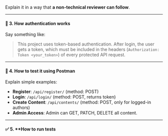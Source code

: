 
Explain it in a way that **a non-technical reviewer can follow**.

---

#### 🔐 3. **How authentication works**
Say something like:
> This project uses token-based authentication. After login, the user gets a token, which must be included in the headers (`Authorization: Token <your_token>`) of every protected API request.

---

#### 🧪 4. **How to test it using Postman**

Explain simple examples:

- **Register**: `/api/register/` (method: POST)
- **Login**: `/api/login/` (method: POST, returns token)
- **Create Content**: `/api/contents/` (method: POST, only for logged-in authors)
- **Admin Access**: Admin can GET, PATCH, DELETE all content.

---

#### ✅ 5. **How to run tests
